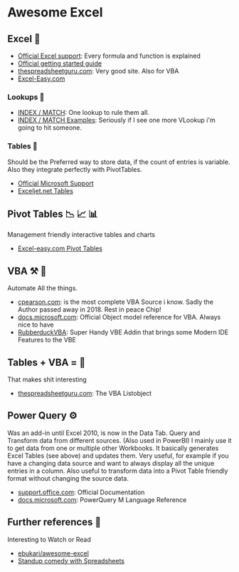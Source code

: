 # Awesome Excel

## Excel :toolbox:

- [Official Excel support](https://support.office.com/en-us/excel): Every formula and function is explained
- [Official getting started guide](https://support.office.com/en-us/article/excel-for-windows-training-9bc05390-e94c-46af-a5b3-d7c22f6990bb?ui=en-US&rs=en-US&ad=US)
- [thespreadsheetguru.com](https://www.thespreadsheetguru.com/): Very good site. Also for VBA
- [Excel-Easy.com](https://www.excel-easy.com/)

### Lookups :magnet:

- [INDEX / MATCH](https://exceljet.net/index-and-match): One lookup to rule them all.
- [INDEX / MATCH Examples](https://www.excel-easy.com/examples/index-match.html): Seriously if I see one more VLookup i'm going to hit someone.

### Tables :nut_and_bolt:

Should be the Preferred way to store data, if the count of entries is variable.
Also they integrate perfectly with PivotTables.

- [Official Microsoft Support](https://support.office.com/en-us/article/overview-of-excel-tables-7ab0bb7d-3a9e-4b56-a3c9-6c94334e492c)
- [Exceljet.net Tables](https://exceljet.net/excel-tables)

## Pivot Tables :chart_with_downwards_trend: :chart_with_upwards_trend: :bar_chart:

Management friendly interactive tables and charts

- [Excel-easy.com Pivot Tables](https://www.excel-easy.com/data-analysis/pivot-tables.html)

## VBA :hammer_and_pick: :fire_extinguisher:

Automate All the things.

- [cpearson.com](http://www.cpearson.com/excel/ExcelPages.htm): is the most complete VBA Source i know. Sadly the Author passed away in 2018. Rest in peace Chip!
- [docs.microsoft.com](https://docs.microsoft.com/en-us/office/vba/api/overview/excel): Official Object model reference for VBA. Always nice to have
- [RubberduckVBA](https://github.com/rubberduck-vba/Rubberduck): Super Handy VBE Addin that brings some Modern IDE Features to the VBE

## Tables + VBA = :sparkling_heart:

That makes shit interesting

- [thespreadsheetguru.com](https://www.thespreadsheetguru.com/blog/2014/6/20/the-vba-guide-to-listobject-excel-tables): The VBA Listobject

## Power Query :gear:

Was an add-in until Excel 2010, is now in the Data Tab.
Query and Transform data from different sources. (Also used in PowerBI)
I mainly use it to get data from one or multiple other Workbooks.
It basically generates Excel Tables (see above) and updates them.
Very useful, for example if you have a changing data source and want to always display all the unique entries in a column.
Also useful to transform data into a Pivot Table friendly format without changing the source data.

- [support.office.com](https://support.office.com/en-us/article/power-query-overview-and-learning-ed614c81-4b00-4291-bd3a-55d80767f81d): Official Documentation
- [docs.microsoft.com](https://docs.microsoft.com/en-us/powerquery-m/): PowerQuery M Language Reference

## Further references :telescope:

Interesting to Watch or Read

- [ebukari/awesome-excel](https://github.com/ebukari/awesome-excel)
- [Standup comedy with Spreadsheets](https://www.youtube.com/watch?v=UBX2QQHlQ_I)
